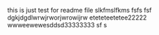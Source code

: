 this is just test for readme file
slkfmslfkms
fsfs
fsf
dgkjdgdlwrwjrworjwrowijrw
eteteteetetee22222
wwweewewesddsd33333333
sf
s
